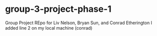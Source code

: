 # group-3-project-phase-1
Group Project REpo for Liv Nelson, Bryan Sun, and Conrad Etherington
I added line 2 on my local machine (conrad)